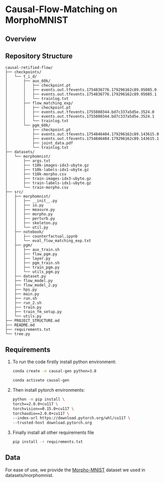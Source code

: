 # Causal-Flow-Matching on MorphoMNIST
## Overview

## Repository Structure

```
causal-retified-flow/
├── checkpoints/
│   └── t_i_d/
│       ├── aux_60k/
│       │   ├── checkpoint.pt
│       │   ├── events.out.tfevents.1754836776.179296162c89.95085.0
│       │   ├── events.out.tfevents.1754836776.179296162c89.95085.1
│       │   └── trainlog.txt
│       ├── flow_matching_exp/
│       │   ├── checkpoint.pt
│       │   ├── events.out.tfevents.1755080344.bd7c337a5d5e.3524.0
│       │   ├── events.out.tfevents.1755080344.bd7c337a5d5e.3524.1
│       │   └── trainlog.txt
│       └── pgm_60k/
│           ├── checkpoint.pt
│           ├── events.out.tfevents.1754846404.179296162c89.143615.0
│           ├── events.out.tfevents.1754846404.179296162c89.143615.1
│           ├── joint_data.pdf
│           └── trainlog.txt
├── datasets/
│   └── morphomnist/
│       ├── args.txt
│       ├── t10k-images-idx3-ubyte.gz
│       ├── t10k-labels-idx1-ubyte.gz
│       ├── t10k-morpho.csv
│       ├── train-images-idx3-ubyte.gz
│       ├── train-labels-idx1-ubyte.gz
│       └── train-morpho.csv
├── src/
│   ├── morphomnist/
│   │   ├── __init__.py
│   │   ├── io.py
│   │   ├── measure.py
│   │   ├── morpho.py
│   │   ├── perturb.py
│   │   ├── skeleton.py
│   │   └── util.py
│   ├── notebook/
│   │   ├── counterfactual.ipynb
│   │   └── eval_flow_matching_exp.txt
│   ├── pgm/
│   │   ├── aux_train.sh
│   │   ├── flow_pgm.py
│   │   ├── layer.py
│   │   ├── pgm_train.sh
│   │   ├── train_pgm.py
│   │   └── utils_pgm.py
│   ├── dataset.py
│   ├── flow_model.py
│   ├── flow_model_2.py
│   ├── hps.py
│   ├── main.py
│   ├── run.sh
│   ├── run_2.sh
│   ├── train.py
│   ├── train_fm_setup.py
│   └── utils.py
├── PROJECT_STRUCTURE.md
├── README.md
├── requirements.txt
└── tree.py
```
## Requirements
1. To run the code firstly install python environment:
   ```bash
   conda create -n causal-gen python=3.8
   ```
   ```bash
   conda activate causal-gen
   ```
2. Then install pytorch environments:
   ```bash
   python -m pip install \
   torch==2.0.0+cu117 \
   torchvision==0.15.0+cu117 \
   torchaudio==2.0.0+cu117 \
   --index-url https://download.pytorch.org/whl/cu117 \
   --trusted-host download.pytorch.org
   ```
3. Finally install all other requirements file
   ```bash
   pip install -r requirements.txt
   ```
## Data
For ease of use, we provide the [Morpho-MNIST](https://github.com/dccastro/Morpho-MNIST) dataset we used in datasets/morphomnist. 
